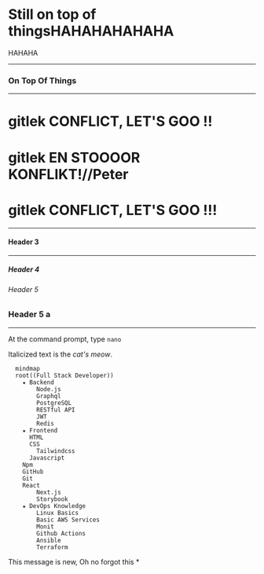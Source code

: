 # Still on top of thingsHAHAHAHAHAHA
HAHAHA
***

### On Top Of Things

***

# gitlek CONFLICT, LET'S GOO !!
# gitlek EN STOOOOR KONFLIKT!//Peter
# gitlek CONFLICT, LET'S GOO !!!

***

#### Header 3

***

##### Header 4

###### Header 5

### Header 5 a

***

At the command prompt, type `nano`

Italicized text is the *cat's meow*.

```mermaid
  mindmap
  root((Full Stack Developer))
    ★ Backend
        Node.js
        Graphql
        PostgreSQL
        RESTful API
        JWT
        Redis
    ★ Frontend
      HTML
      CSS
        Tailwindcss
      Javascript
    Npm
    GitHub
    Git
    React
        Next.js
        Storybook
    ★ DevOps Knowledge
        Linux Basics
        Basic AWS Services
        Monit
        Github Actions
        Ansible
        Terraform
```

This message is new, Oh no forgot this *
